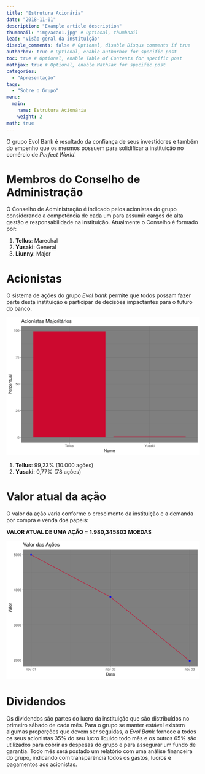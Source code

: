```yaml
---
title: "Estrutura Acionária"
date: "2018-11-01"
description: "Example article description"
thumbnail: "img/acao1.jpg" # Optional, thumbnail
lead: "Visão geral da instituição"
disable_comments: false # Optional, disable Disqus comments if true
authorbox: true # Optional, enable authorbox for specific post
toc: true # Optional, enable Table of Contents for specific post
mathjax: true # Optional, enable MathJax for specific post
categories:
  - "Apresentação"
tags:
  - "Sobre o Grupo"
menu:
  main:
    name: Estrutura Acionária
    weight: 2
math: true
---
```




O grupo Evol Bank é resultado da confiança de seus investidores e também do
empenho que os mesmos possuem para solidificar a instituição no comércio de
*Perfect World*.
<!--more-->

# Membros do Conselho de Administração

O Conselho de Administração é indicado pelos acionistas do grupo considerando a competência de cada um para assumir cargos de alta gestão e responsabilidade na instituição. Atualmente o Conselho é formado por:

1. **Tellus**: Marechal
2. **Yusaki**: General
3. **Liunny**: Major

# Acionistas

O sistema de ações do grupo *Evol bank* permite que todos possam fazer parte desta instituição e participar de decisões impactantes para o futuro do banco.



![](/img/acionistas.png)

1. **Tellus**: 99,23% (10.000 ações)
2. **Yusaki**: 0,77% (78 ações)

# Valor atual da ação

O valor da ação varia conforme o crescimento da instituição e a demanda por compra e venda dos papeis:

**VALOR ATUAL DE UMA AÇÃO = 1.980,345803 MOEDAS**



![](/img/valor.png)

# Dividendos

Os dividendos são partes do lucro da instituição que são distribuídos no
primeiro sábado de cada mês. Para o grupo se manter estável existem algumas
proporções que devem ser seguidas, a *Evol Bank* fornece a todos os seus
acionistas 35% do seu lucro líquido todo mês e os outros 65% são utilizados para
cobrir as despesas do grupo e para assegurar um fundo de garantia. Todo mês será
postado um relatório com uma análise financeira do grupo, indicando com
transparência todos os gastos, lucros e pagamentos aos acionistas.

<!--# Ordem de Compra e Venda de Ações

A *Evol Bank* não reembolsa ou compra novamente suas ações, as negociações de
ações são entre os jogadores através do intermédio da instituição. As
negociações devem ser feitas na presenta do então Marechal **Tellus**. As
negociações ocorrem aos sábados e domingos das 15:00 às 16:30 e nos dias úteis
das 23:30 às 00:00 (Na ausência do Marechal estará presente o General, caso
ambos estejam ausentes haverá um aviso prévio e as negociações estarão fechadas
no dia).-->
